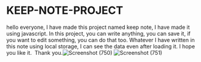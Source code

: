 # KEEP-NOTE-PROJECT
hello everyone, I have made this project named keep note, I have made it using javascript.  In this project, you can write anything, you can save it, if you want to edit something, you can do that too.  Whatever I have written in this note using local storage, I can see the data even after loading it.  I hope you like it.  Thank you.![Screenshot (750)](https://user-images.githubusercontent.com/104623869/218115777-14dd889a-3ee2-4669-a9f1-7333a9fc95fd.png)
![Screenshot (751)](https://user-images.githubusercontent.com/104623869/218115795-8c63dc91-8be6-4741-8fc1-d5f75ed6dbf0.png)
